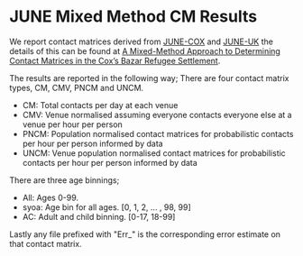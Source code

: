 # JUNE Mixed Method CM Results
We report contact matrices derived from [JUNE-COX](github.com/UNGlobalPulse/UNGP-settlement-modelling) and [JUNE-UK](github.com/IDAS-Durham/JUNE) the details of this can be found at [A Mixed-Method Approach to Determining Contact
Matrices in the Cox’s Bazar Refugee Settlement]().

The results are reported in the following way;
There are four contact matrix types, CM, CMV, PNCM and UNCM. 
* CM: Total contacts per day at each venue
* CMV: Venue normalised assuming everyone contacts everyone else at a venue per hour per person
* PNCM: Population normalised contact matrices for probabilistic contacts per hour per person informed by data
* UNCM: Venue population normalised contact matrices for probabilistic contacts per hour per person informed by data
	
There are three age binnings;
* All: Ages 0-99.
* syoa: Age bin for all ages. [0, 1, 2, ... , 98, 99]
* AC: Adult and child binning. [0-17, 18-99]
	
Lastly any file prefixed with "Err_" is the corresponding error estimate on that contact matrix.
